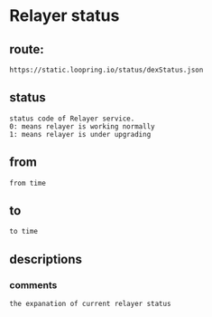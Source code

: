 # Relayer status

## route:

    https://static.loopring.io/status/dexStatus.json

## status

    status code of Relayer service.
    0: means relayer is working normally
    1: means relayer is under upgrading

## from

    from time

## to

    to time

## descriptions

###  comments

    the expanation of current relayer status